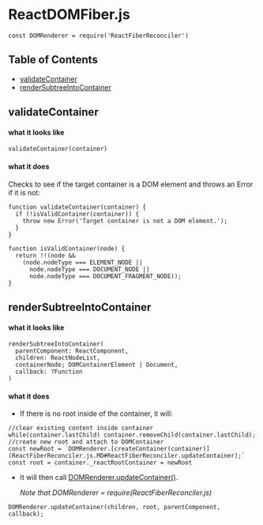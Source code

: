 # ReactDOMFiber.js
`const DOMRenderer = require('ReactFiberReconciler')`

## Table of Contents
- [validateContainer](#ReactDOMFiber.validateContainer)
- [renderSubtreeIntoContainer](#ReactDOMFiber.renderSubtreeIntoContainer)

<a name="ReactDOMFiber.validateContainer"></a>
## validateContainer
#### what it looks like
```
validateContainer(container)
```
#### what it does
Checks to see if the target container is a DOM element and throws an Error if it is not:
```
function validateContainer(container) {
  if (!isValidContainer(container)) {
    throw new Error('Target container is not a DOM element.');
  }
}

function isValidContainer(node) {
  return !!(node &&
    (node.nodeType === ELEMENT_NODE ||
      node.nodeType === DOCUMENT_NODE ||
      node.nodeType === DOCUMENT_FRAGMENT_NODE));
}
```

<a name="ReactDOMFiber.renderSubtreeIntoContainer"></a>
## renderSubtreeIntoContainer
#### what it looks like
```
renderSubtreeIntoContainer(
  parentComponent: ReactComponent,
  children: ReactNodeList,
  containerNode; DOMContainerElement | Document,
  callback: ?Function
)
```
#### what it does
- If there is no root inside of the container, it will:
```
//clear existing content inside container
while(container.lastChild) container.removeChild(container.lastChild);
//create new root and attach to DOMContainer
const newRoot = `DOMRenderer.[createContainer(container)](ReactFiberReconciler.js.MD#ReactFiberReconciler.updateContainer);`
const root = container._reactRootContainer = newRoot
```
- It will then call [DOMRenderer.updateContainer()](ReactFiberReconciler.js.MD#ReactFiberReconciler.updateContainer).

  *Note that DOMRenderer = require(ReactFiberReconciler.js)*
```
DOMRenderer.updateContainer(children, root, parentComponent, callback);
```
